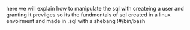 here we will explain how to manipulate the sql with createing a user and granting it previlges so its the fundmentals of sql
created in a linux envoirment and made in .sql with a shebang !#/bin/bash